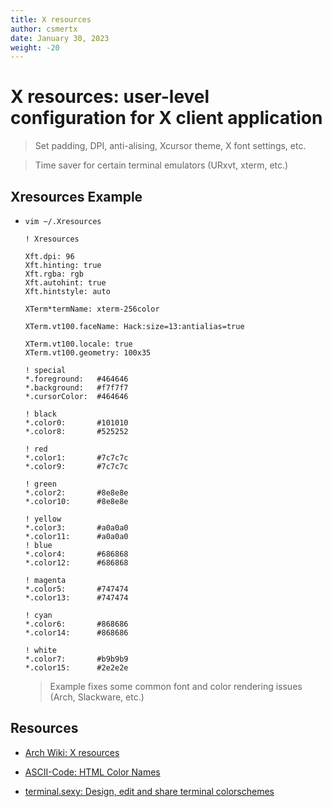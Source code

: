 ```yaml
---
title: X resources
author: csmertx
date: January 30, 2023
weight: -20
---
```


# X resources: user-level configuration for X client application

> Set padding, DPI, anti-alising, Xcursor theme, X font settings, etc.

> Time saver for certain terminal emulators (URxvt, xterm, etc.)

## Xresources Example

- ```vim ~/.Xresources```

    ```
    ! Xresources
        
    Xft.dpi: 96
    Xft.hinting: true
    Xft.rgba: rgb
    Xft.autohint: true
    Xft.hintstyle: auto

    XTerm*termName: xterm-256color

    XTerm.vt100.faceName: Hack:size=13:antialias=true

    XTerm.vt100.locale: true
    XTerm.vt100.geometry: 100x35

    ! special
    *.foreground:   #464646
    *.background:   #f7f7f7
    *.cursorColor:  #464646

    ! black
    *.color0:       #101010
    *.color8:       #525252

    ! red
    *.color1:       #7c7c7c
    *.color9:       #7c7c7c

    ! green
    *.color2:       #8e8e8e
    *.color10:      #8e8e8e

    ! yellow
    *.color3:       #a0a0a0
    *.color11:      #a0a0a0
    ! blue
    *.color4:       #686868
    *.color12:      #686868

    ! magenta
    *.color5:       #747474
    *.color13:      #747474

    ! cyan
    *.color6:       #868686
    *.color14:      #868686

    ! white
    *.color7:       #b9b9b9
    *.color15:      #2e2e2e
    ```

    > Example fixes some common font and color rendering issues (Arch, Slackware, etc.)

## Resources

- [Arch Wiki: X resources](https://wiki.archlinux.org/title/X_resources)

- [ASCII-Code: HTML Color Names](https://www.ascii-code.com/html-color-names)

- [terminal.sexy: Design, edit and share terminal colorschemes](https://terminal.sexy/)